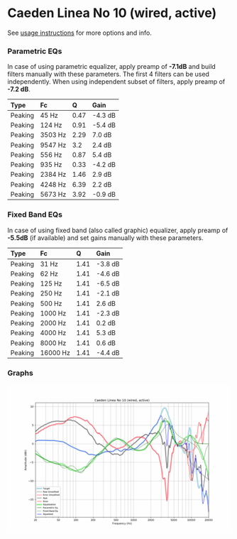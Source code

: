 # Caeden Linea No 10 (wired, active)
See [usage instructions](https://github.com/jaakkopasanen/AutoEq#usage) for more options and info.

### Parametric EQs
In case of using parametric equalizer, apply preamp of **-7.1dB** and build filters manually
with these parameters. The first 4 filters can be used independently.
When using independent subset of filters, apply preamp of **-7.2 dB**.

| Type    | Fc      |    Q | Gain    |
|:--------|:--------|:-----|:--------|
| Peaking | 45 Hz   | 0.47 | -4.3 dB |
| Peaking | 124 Hz  | 0.91 | -5.4 dB |
| Peaking | 3503 Hz | 2.29 | 7.0 dB  |
| Peaking | 9547 Hz | 3.2  | 2.4 dB  |
| Peaking | 556 Hz  | 0.87 | 5.4 dB  |
| Peaking | 935 Hz  | 0.33 | -4.2 dB |
| Peaking | 2384 Hz | 1.46 | 2.9 dB  |
| Peaking | 4248 Hz | 6.39 | 2.2 dB  |
| Peaking | 5673 Hz | 3.92 | -0.9 dB |

### Fixed Band EQs
In case of using fixed band (also called graphic) equalizer, apply preamp of **-5.5dB**
(if available) and set gains manually with these parameters.

| Type    | Fc       |    Q | Gain    |
|:--------|:---------|:-----|:--------|
| Peaking | 31 Hz    | 1.41 | -3.8 dB |
| Peaking | 62 Hz    | 1.41 | -4.6 dB |
| Peaking | 125 Hz   | 1.41 | -6.5 dB |
| Peaking | 250 Hz   | 1.41 | -2.1 dB |
| Peaking | 500 Hz   | 1.41 | 2.6 dB  |
| Peaking | 1000 Hz  | 1.41 | -2.3 dB |
| Peaking | 2000 Hz  | 1.41 | 0.2 dB  |
| Peaking | 4000 Hz  | 1.41 | 5.3 dB  |
| Peaking | 8000 Hz  | 1.41 | 0.6 dB  |
| Peaking | 16000 Hz | 1.41 | -4.4 dB |

### Graphs
![](./Caeden%20Linea%20No%2010%20(wired,%20active).png)